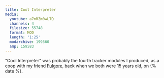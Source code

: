 ```yaml
---
title: Cool Interpreter
media:
  youtube: a7mRZm0wLTQ
  channels: 4
  filesize: 55748
  format: MOD
  length: '1:25'
  modarchive: 199560
  amp: 159583
---
```


"Cool Interpreter" was probably the fourth tracker modules I produced, as a coop
with my friend [Fulgore], back when we both were 15 years old, on {% date %}.

[fulgore]: https://demozoo.org/sceners/106369/
